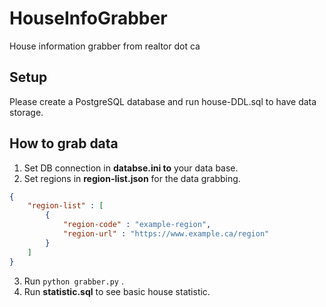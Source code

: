 # HouseInfoGrabber
House information grabber from realtor dot ca

## Setup
Please create a PostgreSQL database and run house-DDL.sql to have data storage.

## How to grab data
1. Set DB connection in **databse.ini to** your data base.
2. Set regions in **region-list.json** for the data grabbing.
```json
{
    "region-list" : [
        {
            "region-code" : "example-region",
            "region-url" : "https://www.example.ca/region"
        }
    ]
}
```
3. Run ```python grabber.py``` .
4. Run **statistic.sql** to see basic house statistic.

